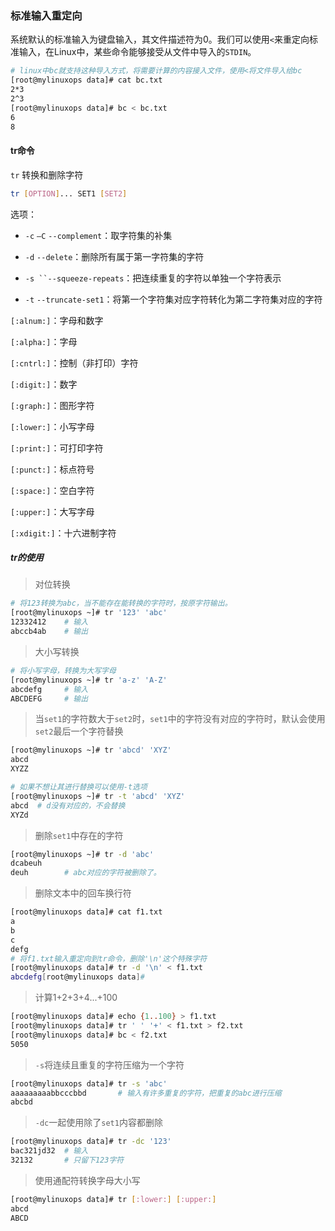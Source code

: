 ### 标准输入重定向

系统默认的标准输入为键盘输入，其文件描述符为0。我们可以使用`<`来重定向标准输入，在Linux中，某些命令能够接受从文件中导入的`STDIN`。

```bash
# linux中bc就支持这种导入方式，将需要计算的内容接入文件，使用<将文件导入给bc
[root@mylinuxops data]# cat bc.txt 
2*3
2^3
[root@mylinuxops data]# bc < bc.txt 
6
8
```

#### tr命令

`tr` 转换和删除字符

```bash
tr [OPTION]... SET1 [SET2]
```

选项：

* `-c` `–C` `--complement`：取字符集的补集

* `-d` `--delete`：删除所有属于第一字符集的字符

* `-s ``--squeeze-repeats`：把连续重复的字符以单独一个字符表示

* `-t` `--truncate-set1`：将第一个字符集对应字符转化为第二字符集对应的字符

`[:alnum:]`：字母和数字

`[:alpha:]`：字母 

`[:cntrl:]`：控制（非打印）字符 

`[:digit:]`：数字 

`[:graph:]`：图形字符 

`[:lower:]`：小写字母 

`[:print:]`：可打印字符 

`[:punct:]`：标点符号

`[:space:]`：空白字符

`[:upper:]`：大写字母

`[:xdigit:]`：十六进制字符

##### tr的使用

> 对位转换

```bash
# 将123转换为abc，当不能存在能转换的字符时，按原字符输出。
[root@mylinuxops ~]# tr '123' 'abc'
12332412	# 输入
abccb4ab	# 输出
```

> 大小写转换

```bash
# 将小写字母，转换为大写字母
[root@mylinuxops ~]# tr 'a-z' 'A-Z'
abcdefg		# 输入
ABCDEFG		# 输出
```

> 当`set1`的字符数大于`set2`时，`set1`中的字符没有对应的字符时，默认会使用`set2`最后一个字符替换

```bash
[root@mylinuxops ~]# tr 'abcd' 'XYZ'
abcd
XYZZ

# 如果不想让其进行替换可以使用-t选项
[root@mylinuxops ~]# tr -t 'abcd' 'XYZ'
abcd  # d没有对应的，不会替换
XYZd
```

> 删除`set1`中存在的字符

```bash
[root@mylinuxops ~]# tr -d 'abc'
dcabeuh		
deuh		# abc对应的字符被删除了。
```

> 删除文本中的回车换行符

```bash
[root@mylinuxops data]# cat f1.txt 
a
b
c
defg
# 将f1.txt输入重定向到tr命令，删除'\n'这个特殊字符
[root@mylinuxops data]# tr -d '\n' < f1.txt 
abcdefg[root@mylinuxops data]# 
```

> 计算1+2+3+4...+100

```bash
[root@mylinuxops data]# echo {1..100} > f1.txt
[root@mylinuxops data]# tr ' ' '+' < f1.txt > f2.txt
[root@mylinuxops data]# bc < f2.txt 
5050
```

> `-s`将连续且重复的字符压缩为一个字符

```bash
[root@mylinuxops data]# tr -s 'abc'
aaaaaaaaabbcccbbd		# 输入有许多重复的字符，把重复的abc进行压缩
abcbd
```

> `-dc`一起使用除了`set1`内容都删除

```bash
[root@mylinuxops data]# tr -dc '123'
bac321jd32  # 输入
32132		# 只留下123字符
```

> 使用通配符转换字母大小写

```bash
[root@mylinuxops data]# tr [:lower:] [:upper:]
abcd
ABCD
```

